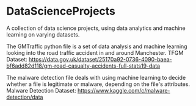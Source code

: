 # DataScienceProjects
A collection of data science projects, using data analytics and machine learning on varying datasets.

The GMTraffic python file is a set of data analysis and machine learning looking into the road traffic accident in and around Manchester.
TFGM Dataset:
https://data.gov.uk/dataset/25170a92-0736-4090-baea-bf6add82d118/gm-road-casualty-accidents-full-stats19-data

The malware detection file deals with using machine learning to decide whether a file is legitimate or malware, depending on the file's attributes.
Malware Detection Dataset:
https://www.kaggle.com/c/malware-detection/data
